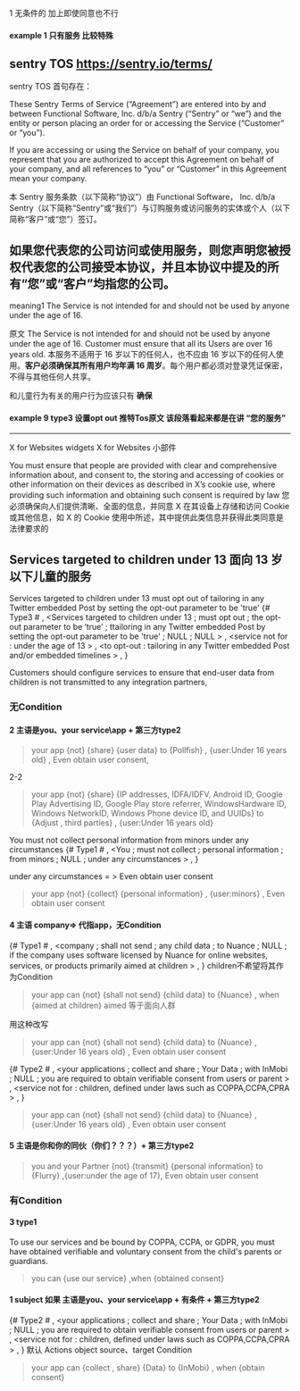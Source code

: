 
1 无条件的 加上即使同意也不行

#### example 1 只有服务 比较特殊
sentry TOS
https://sentry.io/terms/
---

sentry TOS 首句存在：

These Sentry Terms of Service (“Agreement”) are entered into by and between Functional Software, Inc. d/b/a Sentry (“Sentry” or “we”) and the entity or person placing an order for or accessing the Service (“Customer” or “you”). 

If you are accessing or using the Service on behalf of your company, you represent that you are authorized to accept this Agreement on behalf of your company, and all references to “you” or “Customer” in this Agreement mean your company.

本 Sentry 服务条款（以下简称“协议”）由 Functional Software， Inc. d/b/a Sentry（以下简称“Sentry”或“我们”）与订购服务或访问服务的实体或个人（以下简称“客户”或“您”）签订。

如果您代表您的公司访问或使用服务，则您声明您被授权代表您的公司接受本协议，并且本协议中提及的所有“您”或“客户”均指您的公司。
---

meaning1
The Service is not intended for and should not be used by anyone under the age of 16. 

原文
The Service is not intended for and should not be used by anyone under the age of 16. Customer must ensure that all its Users are over 16 years old.
本服务不适用于 16 岁以下的任何人，也不应由 16 岁以下的任何人使用。**客户必须确保其所有用户均年满 16 周岁**。每个用户都必须对登录凭证保密，不得与其他任何人共享。

和儿童行为有关的用户行为应该只有 **确保**


#### example 9 type3 设置opt out 推特Tos原文 该段落看起来都是在讲 “您的服务”

--- 
X for Websites widgets X for Websites 小部件

You must ensure that people are provided with clear and comprehensive information about, and consent to, the storing and accessing of cookies or other information on their devices as described in X’s cookie use, where providing such information and obtaining such consent is required by law
您必须确保向人们提供清晰、全面的信息，并同意 X 在其设备上存储和访问 Cookie 或其他信息，如 X 的 Cookie 使用中所述，其中提供此类信息并获得此类同意是法律要求的

 
Services targeted to children under 13
面向 13 岁以下儿童的服务
---


Services targeted to children under 13 must opt out of tailoring  in any Twitter embedded Post  by setting the opt-out parameter to be 'true'
{# Type3 #  ,  <Services targeted to children under 13 ; must opt out  ;   the opt-out parameter to be ‘true’ ;  ttailoring  in any Twitter embedded Post  by setting the opt-out parameter to be 'true'   ;   NULL  ;  NULL  >  ,  <service not for  : under the age of 13 >  ,  <to opt-out  : tailoring  in any Twitter embedded Post and/or embedded timelines >  ,  }


Customers should configure services to ensure that end-user data from children is not transmitted to any integration partners,


### 无Condition




#### 2 主语是you、your service\app + 第三方type2
> your app  {not} {share} {user data} to {Pollfish} , {user:Under 16 years old} , Even obtain user consent,

2-2 
> your app  {not} {share} 
> {IP addresses, IDFA/IDFV, Android ID, Google Play Advertising ID, Google Play store referrer, WindowsHardware ID, Windows NetworkID, Windows Phone device ID, and UUIDs}
> to {Adjust , third parties} , {user:Under 16 years old}




You must not collect personal information from minors under any circumstances 
{# Type1 #  ,  <You ;   must not collect  ;   personal information ;  from minors   ; NULL  ;   under any circumstances   >  ,  <service not for  :minors>  }

under any circumstances = > Even obtain user consent

>  your app {not} {collect} {personal information} , {user:minors} , Even obtain user consent

#### 4 主语 company=> 代指app，无Condition


{# Type1 #  ,  <company  ;  shall not send  ;     any child data   ;   to Nuance  ;    NULL  ;   if the company uses software licensed by Nuance for online websites, services, or products primarily aimed at children > , <service not for  : NULL>}
children不希望将其作为Condition
> your app can {not} {shall not send} {child data} to {Nuance} , when {aimed at children}
aimed 等于面向人群

用这种改写
> your app can {not} {shall not send} {child data} to {Nuance} ,{user:Under 16 years old} , Even obtain user consent



{# Type2 #  ,  <your applications  ;  collect and share  ;  Your Data  ;  with InMobi   ;   NULL   ;  you are required to obtain verifiable consent from users or parent  >  ,  <service not for  : children,  defined under laws such as COPPA,CCPA,CPRA >  ,  <Third party is: MoPub  >}
>your app can {not} {shall not send} {child data} to {Nuance} ,{user:Under 16 years old} , Even obtain user consent




#### 5 主语是你和你的同伙（你们？？？）+ 第三方type2

> you and your Partner {not} {transmit} {personal information} to {Flurry} ,{user:under the age of 17}, Even obtain user consent




### 有Condition

#### 3 type1 
To use our services and be bound by COPPA, CCPA, or GDPR, you must have obtained verifiable and voluntary consent from the child's parents or guardians.

> you can {use our service} ,when {obtained consent}

#### 1 subject 如果 主语是you、your service\app + 有条件 + 第三方type2

{# Type2 #  ,  <your applications  ;  collect and share  ;  Your Data  ;  with InMobi   ;   NULL   ;  you are required to obtain verifiable consent from users or parent  >  ,  <service not for  : children,  defined under laws such as COPPA,CCPA,CPRA >  ,  <Third party is: InMobi  >}
          默认    Actions        object    source、target     Condition
> your app can {collect , share} {Data} to {InMobi}  , when {obtain consent}



